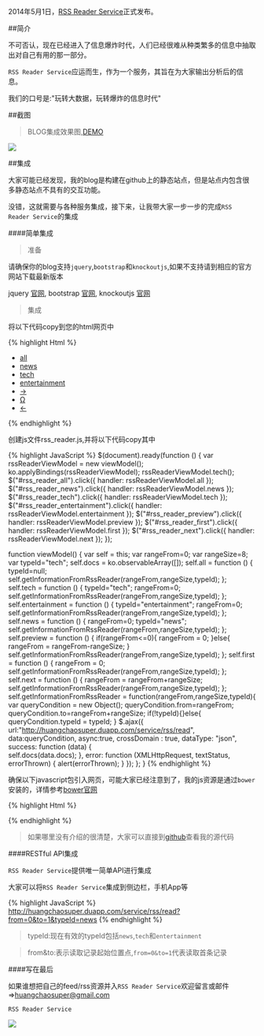 2014年5月1日，[RSS Reader Service][1]正式发布。

##简介

不可否认，现在已经进入了信息爆炸时代，人们已经很难从种类繁多的信息中抽取出对自己有用的那一部分。

`RSS Reader Service`应运而生，作为一个服务，其旨在为大家输出分析后的信息。

我们的口号是:"玩转大数据，玩转爆炸的信息时代"

##截图

>BLOG集成效果图,[DEMO][2]

<img class="img-responsive img-thumbnail" src="http://blog.huangchaosuper.cn/resources/rss_reader_service_ui.png">

##集成

大家可能已经发现，我的blog是构建在github上的静态站点，但是站点内包含很多静态站点不具有的交互功能。

没错，这就需要与各种服务集成，接下来，让我带大家一步一步的完成`RSS Reader Service`的集成

####简单集成

>准备

请确保你的blog支持`jquery`,`bootstrap`和`knockoutjs`,如果不支持请到相应的官方网站下载最新版本

jquery [官网][3],
bootstrap [官网][4],
knockoutjs [官网][5]

>集成

将以下代码copy到您的html网页中

{% highlight Html %}
<div id="rss_reader" class="list-group" data-bind="foreach: docs">
  <a data-bind="attr: { href: link}" target='_blank' class="list-group-item"><span class="label label-primary" data-bind="text: typeId"></span> <span class="badge" data-bind="text: author"></span><span data-bind="text: title"></span></a>
</div>
<ul class="pager">
  <li class="previous"><a href="#" id="rss_reader_all">all</a></li>
  <li class="previous"><a href="#" id="rss_reader_news">news</a></li>
  <li class="previous"><a href="#" id="rss_reader_tech">tech</a></li>
  <li class="previous"><a href="#" id="rss_reader_entertainment">entertainment</a></li>
  <li class="next"><a href="#" id="rss_reader_next">&rarr;</a></li>
  <li class="next"><a href="#" id="rss_reader_first">&Omega;</a></li>
  <li class="next"><a href="#" id="rss_reader_preview">&larr;</a></li>
</ul>
{% endhighlight %}

创建js文件rss_reader.js,并将以下代码copy其中

{% highlight JavaScript %}
$(document).ready(function () {
	var rssReaderViewModel = new viewModel();
	ko.applyBindings(rssReaderViewModel);
	rssReaderViewModel.tech();
	$("#rss_reader_all").click({ handler: rssReaderViewModel.all });
	$("#rss_reader_news").click({ handler: rssReaderViewModel.news });
	$("#rss_reader_tech").click({ handler: rssReaderViewModel.tech });
	$("#rss_reader_entertainment").click({ handler: rssReaderViewModel.entertainment });
	$("#rss_reader_preview").click({ handler: rssReaderViewModel.preview });
	$("#rss_reader_first").click({ handler: rssReaderViewModel.first });
	$("#rss_reader_next").click({ handler: rssReaderViewModel.next });
});

function viewModel() {
	var self = this;
	var rangeFrom=0;
	var rangeSize=8;
	var typeId="tech";
	self.docs = ko.observableArray([]);
	self.all = function () {
		typeId=null;
		self.getInformationFromRssReader(rangeFrom,rangeSize,typeId);
	};
	self.tech = function () {
		typeId="tech";
		rangeFrom=0;
		self.getInformationFromRssReader(rangeFrom,rangeSize,typeId);
	};
	self.entertainment = function () {
		typeId="entertainment";
		rangeFrom=0;
		self.getInformationFromRssReader(rangeFrom,rangeSize,typeId);
	};
	self.news = function () {
		rangeFrom=0;
		typeId="news";
		self.getInformationFromRssReader(rangeFrom,rangeSize,typeId);
	};
	self.preview = function () {
		if(rangeFrom<=0){
			rangeFrom = 0;
		}else{
			rangeFrom = rangeFrom-rangeSize;
		}
		self.getInformationFromRssReader(rangeFrom,rangeSize,typeId);
	};
	self.first = function () {
		rangeFrom = 0;
		self.getInformationFromRssReader(rangeFrom,rangeSize,typeId);
	};
	self.next = function () {
		rangeFrom = rangeFrom+rangeSize;
		self.getInformationFromRssReader(rangeFrom,rangeSize,typeId);
	};
	self.getInformationFromRssReader = function(rangeFrom,rangeSize,typeId){
		var queryCondition = new Object();
		queryCondition.from=rangeFrom;
		queryCondition.to=rangeFrom+rangeSize;
		if(!typeId){}else{
			queryCondition.typeId = typeId;
		}
		$.ajax({
			url:"http://huangchaosuper.duapp.com/service/rss/read",
			data:queryCondition,
			async:true,
			crossDomain : true,
			dataType: "json", 
			success: function (data) {     
				self.docs(data.docs);
			},
			error: function (XMLHttpRequest, textStatus, errorThrown) { 
				alert(errorThrown); 
			} 
		});
	};
}
{% endhighlight %}

确保以下javascript包引入网页，可能大家已经注意到了，我的js资源是通过`bower`安装的，详情参考[bower官网][6]

{% highlight Html %}
<script src="/bower_components/jquery/dist/jquery.min.js"></script>
<script src="/bower_components/bootstrap/dist/js/bootstrap.min.js"></script>
<script src="/bower_components/knockout.js/knockout.js"></script>
<script src="/js/rss_reader.js"></script>
{% endhighlight %}

>如果哪里没有介绍的很清楚，大家可以直接到[github][7]查看我的源代码


####RESTful API集成

`RSS Reader Service`提供唯一简单API进行集成

大家可以将`RSS Reader Service`集成到侧边栏，手机App等

{% highlight JavaScript %}
http://huangchaosuper.duapp.com/service/rss/read?from=0&to=1&typeId=news
{% endhighlight %}

>typeId:现在有效的typeId包括`news`,`tech`和`entertainment`

>from&to:表示读取记录起始位置点,`from=0&to=1`代表读取首条记录

####写在最后

如果谁想把自己的feed/rss资源并入`RSS Reader Service`欢迎留言或邮件&rArr;huangchaosuper@gmail.com

`RSS Reader Service`

<img class="img-responsive img-thumbnail" src="http://blog.huangchaosuper.cn/resources/rss_reader_service.png">

[1]:http://huangchaosuper.duapp.com/service
[2]:http://blog.huangchaosuper.cn/geek.html
[3]:http://jquery.com
[4]:http://getbootstrap.com
[5]:http://knockoutjs.com/
[6]:http://bower.io/
[7]:https://github.com/huangchaosuper/blog
